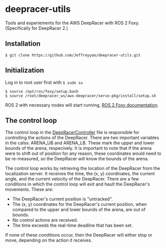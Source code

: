 # deepracer-utils
Tools and experiements for the AWS DeepRacer with ROS 2 Foxy. (Specifically for DeepRacer 2.)


## Installation
```
$ git clone https://github.com/Jeffreyyao/deepracer-utils.git
```


## Initialization

Log in to root user first with `$ sudo su`

```
$ source /opt/ros/foxy/setup.bash
$ source /root/deepracer_ws/aws-deepracer/servo-pkg/install/setup.sh
```

ROS 2 with necessary nodes will start running, [ROS 2 Foxy documentation](https://docs.ros.org/en/foxy/index.html).

## The control loop

The control loop in the [DeepRacerController](https://github.com/HyConSys/deepracer-utils/blob/main/src/DeepRacerController.py) file is responsible for controlling the actions of the DeepRacer. There are two important variables in the calss: ARENA_UB and ARENA_LB. These mark the upper and lower bounds of the arena, respecively. It is important to note that if the arena were to shift out of position for any reason, these coordinates would need to be re-measured, so the DeepRacer will know the bounds of the arena. 

The control loop works by retrieving the location of the DeepRacer from the localization server. It receives the time, the (x, y) coordinates, the current angle, and the current velocity of the DeepRacer. There are a few conditions in which the control loop will exit and hault the DeepRacer's movements. These are:

- The DeepRacer's current position is "untracked".
- The (x, y) coordinates for the DeepRacer's current position, when compared to the upper and lower bounds of the arena, are out of bounds.
- No control actions are received.
- The time exceeds the real-time deadline that has been set. 

If none of these conditions occur, then the DeepRacer will either stop or move, depending on the action it receives.
